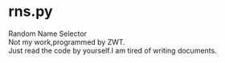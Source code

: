 # rns.py
Random Name Selector  
Not my work,programmed by ZWT.  
Just read the code by yourself.I am tired of writing documents.
